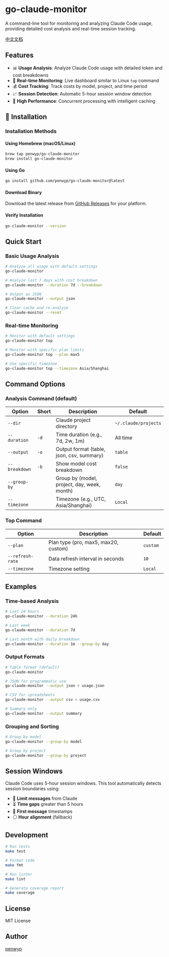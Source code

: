 # go-claude-monitor

A command-line tool for monitoring and analyzing Claude Code usage, providing detailed cost analysis and real-time
session tracking.

[中文文档](./README_zh.md)

## Features

- 📊 **Usage Analysis**: Analyze Claude Code usage with detailed token and cost breakdowns
- 🔄 **Real-time Monitoring**: Live dashboard similar to Linux `top` command
- 💰 **Cost Tracking**: Track costs by model, project, and time period
- 📈 **Session Detection**: Automatic 5-hour session window detection
- 🚀 **High Performance**: Concurrent processing with intelligent caching

## 🚀 Installation

### Installation Methods

#### Using Homebrew (macOS/Linux)

```bash
brew tap penwyp/go-claude-monitor
brew install go-claude-monitor
```

#### Using Go

```bash
go install github.com/penwyp/go-claude-monitor@latest
```

#### Download Binary

Download the latest release from [GitHub Releases](https://github.com/penwyp/go-claude-monitor/releases) for your
platform.

#### Verify Installation

```bash
go-claude-monitor --version
```

## Quick Start

### Basic Usage Analysis

```bash
# Analyze all usage with default settings
go-claude-monitor

# Analyze last 7 days with cost breakdown
go-claude-monitor --duration 7d --breakdown

# Output as JSON
go-claude-monitor --output json

# Clear cache and re-analyze
go-claude-monitor --reset
```

### Real-time Monitoring

```bash
# Monitor with default settings
go-claude-monitor top

# Monitor with specific plan limits
go-claude-monitor top --plan max5

# Use specific timezone
go-claude-monitor top --timezone Asia/Shanghai
```

## Command Options

### Analysis Command (default)

| Option        | Short | Description                                 | Default              |
|---------------|-------|---------------------------------------------|----------------------|
| `--dir`       |       | Claude project directory                    | `~/.claude/projects` |
| `--duration`  | `-d`  | Time duration (e.g., 7d, 2w, 1m)            | All time             |
| `--output`    | `-o`  | Output format (table, json, csv, summary)   | `table`              |
| `--breakdown` | `-b`  | Show model cost breakdown                   | `false`              |
| `--group-by`  |       | Group by (model, project, day, week, month) | `day`                |
| `--timezone`  |       | Timezone (e.g., UTC, Asia/Shanghai)         | `Local`              |

### Top Command

| Option           | Description                          | Default  |
|------------------|--------------------------------------|----------|
| `--plan`         | Plan type (pro, max5, max20, custom) | `custom` |
| `--refresh-rate` | Data refresh interval in seconds     | `10`     |
| `--timezone`     | Timezone setting                     | `Local`  |

## Examples

### Time-based Analysis

```bash
# Last 24 hours
go-claude-monitor --duration 24h

# Last week
go-claude-monitor --duration 7d

# Last month with daily breakdown
go-claude-monitor --duration 1m --group-by day
```

### Output Formats

```bash
# Table format (default)
go-claude-monitor

# JSON for programmatic use
go-claude-monitor --output json > usage.json

# CSV for spreadsheets
go-claude-monitor --output csv > usage.csv

# Summary only
go-claude-monitor --output summary
```

### Grouping and Sorting

```bash
# Group by model
go-claude-monitor --group-by model

# Group by project
go-claude-monitor --group-by project
```

## Session Windows

Claude Code uses 5-hour session windows. This tool automatically detects session boundaries using:

- 🎯 **Limit messages** from Claude
- ⏳ **Time gaps** greater than 5 hours
- 📍 **First message** timestamps
- ⚪ **Hour alignment** (fallback)

## Development

```bash
# Run tests
make test

# Format code
make fmt

# Run linter
make lint

# Generate coverage report
make coverage
```

## License

MIT License

## Author

[penwyp](https://github.com/penwyp)